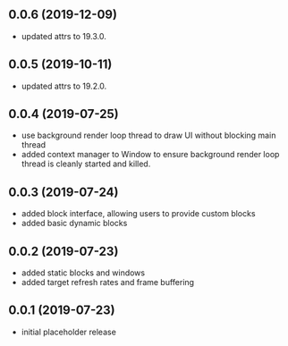 ## 0.0.6 (2019-12-09)

* updated attrs to 19.3.0.


## 0.0.5 (2019-10-11)

* updated attrs to 19.2.0.


## 0.0.4 (2019-07-25)

* use background render loop thread to draw UI without blocking main thread
* added context manager to Window to ensure background render loop thread is
  cleanly started and killed.


## 0.0.3 (2019-07-24)

* added block interface, allowing users to provide custom blocks
* added basic dynamic blocks


## 0.0.2 (2019-07-23)

* added static blocks and windows
* added target refresh rates and frame buffering


## 0.0.1 (2019-07-23)

* initial placeholder release

